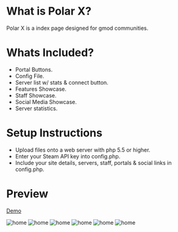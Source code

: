 # What is Polar X?
Polar X is a index page designed for gmod communities.

# Whats Included?
- Portal Buttons.
- Config File.
- Server list w/ stats & connect button.
- Features Showcase.
- Staff Showcase.
- Social Media Showcase.
- Server statistics.

# Setup Instructions
- Upload files onto a web server with php 5.5 or higher.
- Enter your Steam API key into config.php.
- Include your site details, servers, staff, portals & social links in config.php.

# Preview
[Demo](http://districtnine.host/dev/demos/polar-x/)

![home](https://i.imgur.com/3uUdD4M.png)
![home](https://i.imgur.com/V194i4y.png)
![home](https://i.imgur.com/yYVTNx3.png)
![home](https://i.imgur.com/qON1Kuo.png)
![home](https://i.imgur.com/qwODm2a.png)
![home](https://i.imgur.com/hMJlFf5.png)
